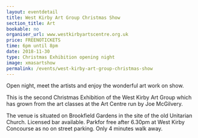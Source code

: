 ```yaml
---
layout: eventdetail
title: West Kirby Art Group Christmas Show
section_title: Art
bookable: no
organiser_url: www.westkirbyartscentre.org.uk
price: FREENOTICKETS
time: 6pm until 8pm
date: 2018-11-30
type: Christmas Exhibition opening night
image: xmasartshow
permalink: /events/west-kirby-art-group-christmas-show
---
```


Open night, meet the artists and enjoy the wonderful art work on show.

This is the second Christmas Exhibition of the West Kirby Art Group which has grown from the art classes at the Art Centre run by Joe McGilvery.



The venue is situated on Brookfield Gardens in the site of the old Unitarian Church. Licensed bar available. Parkfor free after 6.30pm at West Kirby Concourse as no on street parking. Only 4 minutes walk away.
